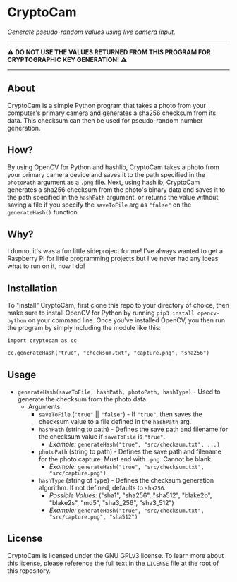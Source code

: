# CryptoCam  
_Generate pseudo-random values using live camera input._  
***  
__⚠️ DO NOT USE THE VALUES RETURNED FROM THIS PROGRAM FOR CRYPTOGRAPHIC KEY GENERATION! ⚠️__  
***
## About
CryptoCam is a simple Python program that takes a photo from your computer's primary camera and generates a sha256 checksum from its data. This checksum can then be used for pseudo-random number generation.

## How?
By using OpenCV for Python and hashlib, CryptoCam takes a photo from your primary camera device and saves it to the path specified in the `photoPath` argument as a `.png` file. Next, using hashlib, CryptoCam generates a sha256 checksum from the photo's binary data and saves it to the path specified in the `hashPath` argument, or returns the value without saving a file if you specify the `saveToFile` arg as `"false"` on the `generateHash()` function.

## Why?
I dunno, it's was a fun little sideproject for me! I've always wanted to get a Raspberry Pi for little programming projects but I've never had any ideas what to run on it, now I do!

## Installation
To "install" CryptoCam, first clone this repo to your directory of choice, then make sure to install OpenCV for Python by running `pip3 install opencv-python` on your command line. Once you've installed OpenCV, you then run the program by simply including the module like this:

```
import cryptocam as cc

cc.generateHash("true", "checksum.txt", "capture.png", "sha256")
```

## Usage
- `generateHash(saveToFile, hashPath, photoPath, hashType)` - Used to generate the checksum from the photo data.
  - Arguments:
    - `saveToFile` (`"true"` || `"false"`) - If `"true"`, then saves the checksum value to a file defined in the `hashPath` arg.
    - `hashPath` (string to path) - Defines the save path and filename for the checksum value if `saveToFile` is `"true"`.
      - _Example:_ `generateHash("true", "src/checksum.txt", ...)`
    - `photoPath` (string to path) - Defines the save path and filename for the photo capture. Must end with `.png`. Cannot be blank.
      - _Example:_ `generateHash("true", "src/checksum.txt", "src/capture.png")`
    - `hashType` (string of type) - Defines the checksum generation algorithm. If not defined, defaults to `sha256`.
      - _Possible Values:_ ("sha1", "sha256", "sha512", "blake2b", "blake2s", "md5", "sha3_256", "sha3_512")
      - _Example:_ `generateHash("true", "src/checksum.txt", "src/capture.png", "sha512")`

## License
CryptoCam is licensed under the GNU GPLv3 license. To learn more about this license, please reference the full text in the `LICENSE` file at the root of this repository.
